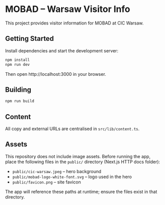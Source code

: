 # MOBAD – Warsaw Visitor Info

This project provides visitor information for MOBAD at CIC Warsaw.

## Getting Started

Install dependencies and start the development server:

```bash
npm install
npm run dev
```

Then open http://localhost:3000 in your browser.

## Building

```bash
npm run build
```

## Content

All copy and external URLs are centralised in `src/lib/content.ts`.

## Assets

This repository does not include image assets. Before running the app, place the following files in the `public/` directory (Next.js HTTP docs folder):

- `public/cic-warsaw.jpeg` – hero background
- `public/mobad-logo-white-font.svg` – logo used in the hero
- `public/favicon.png` – site favicon

The app will reference these paths at runtime; ensure the files exist in that directory.
